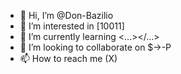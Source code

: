 - 👋 Hi, I’m @Don-Bazilio
- 👀 I’m interested in [10011]
- 🌱 I’m currently learning <...></...>
- 💞️ I’m looking to collaborate on $->-P
- 📫 How to reach me (X)

<!---
Don-Bazilio/Don-Bazilio is a ✨ special ✨ repository because its `README.md` (this file) appears on your GitHub profile.
You can click the Preview link to take a look at your changes.
--->
